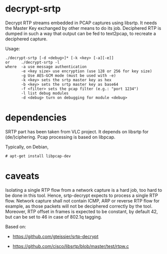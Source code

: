 
decrypt-srtp
============

Decrypt RTP streams embedded in PCAP captures using libsrtp.
It needs the Master Key exchanged by other means to do its job.
Deciphered RTP is dumped in such a way that output can be fed to text2pcap, to recreate a deciphered capture.

Usage: 
```
./decrypt-srtp [-d <debug>]* [-k <key> [-a][-e]]
or     ./decrypt-srtp -l
where  -a use message authentication
       -e <key size> use encryption (use 128 or 256 for key size)
       -g Use AES-GCM mode (must be used with -e)
       -k <key> sets the srtp master key as hex
       -b <key> sets the srtp master key as base64
       -f <filter> sets the pcap filter (e.g.: "port 1234")
       -l list debug modules
       -d <debug> turn on debugging for module <debug>
```

dependencies
============

SRTP part has been taken from VLC project. It depends on libsrtp for (de/)ciphering.
Pcap processing is based on libpcap.

Typically, on Debian,
```
# apt-get install libpcap-dev
```

caveats
=======

Isolating a single RTP flow from a network capture is a hard job, too hard to be done in this tool. Hence, srtp-decrypt expects to process a single RTP flow.
Network capture shall not contain ICMP, ARP or reverse RTP flow for example, as those packets will not be deciphered correctly by the tool.
Moreover, RTP offset in frames is expected to be constant, by default 42, but can be set to 46 in case of 802.1q tagging.


Based on:
* https://github.com/gteissier/srtp-decrypt

* https://github.com/cisco/libsrtp/blob/master/test/rtpw.c
